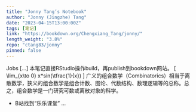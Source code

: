 ```yaml
---
title: "Jonny Tang’s Notebook"
author: "Jonny (Jingzhe) Tang"
date: "2023-04-15T13:00:00Z"
tags: [笔记]
link: "https://bookdown.org/Chengxiang_Tang/jonny/"
length_weight: "3.8%"
repo: "ctang83/jonny"
pinned: false
---
```


Jobs [...] 本笔记直接RStudio操作build，再publish到bookdown网站。 \[ \lim_{x\to 0} x*sin(\tfrac{1}{x}) \] 广义的组合数学（Combinatorics）相当于离散数学，狭义的组合数学是组合计数、图论、代数结构、数理逻辑等的总称。总之，组合数学是一门研究可数或离散对象的科学。
- B站找到“乐乐课堂” ...
